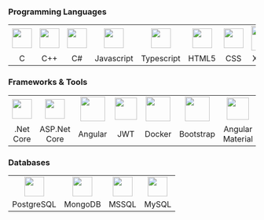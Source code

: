 <h3>Programming Languages</h3>
<table>
  <tr>
    <td align="center">
      <img width="40px" height="40px" src="https://cdn.jsdelivr.net/gh/devicons/devicon@latest/icons/c/c-original.svg" />
    </td>
    <td align="center">
      <img width="40px" height="40px" src="https://cdn.jsdelivr.net/gh/devicons/devicon@latest/icons/cplusplus/cplusplus-original.svg" />
    </td>
    <td align="center">
      <img width="40px" height="40px" src="https://cdn.jsdelivr.net/gh/devicons/devicon@latest/icons/csharp/csharp-original.svg" />
    </td>
    <td align="center">
      <img width="40px" height="40px" src="https://cdn.jsdelivr.net/gh/devicons/devicon@latest/icons/javascript/javascript-original.svg" />
    </td>
    <td align="center">
      <img width="40px" height="40px" src="https://cdn.jsdelivr.net/gh/devicons/devicon@latest/icons/typescript/typescript-original.svg" />
    </td>
    <td align="center">
      <img width="40px" height="40px" src="https://cdn.jsdelivr.net/gh/devicons/devicon@latest/icons/html5/html5-original.svg" />
    </td>
    <td align="center">
      <img width="40px" height"40px" src="https://cdn.jsdelivr.net/gh/devicons/devicon@latest/icons/css3/css3-original.svg" />
    </td>
    <td align="center">
      <img width="50px" height"50px" src="https://user-images.githubusercontent.com/7389110/64734952-8a06ae80-d4df-11e9-830a-2c451a6c0694.png" />
    </td>
  </tr>
  <tr>
    <td align="center">
      C
    </td>
    <td align="center">
      C++
    </td>
    <td align="center">
      C#
    </td>
    <td align="center">
      Javascript
    </td>
    <td align="center">
      Typescript
    </td>
    <td align="center">
      HTML5
    </td>
    <td align="center">
      CSS
    </td>
    <td align="center">
      XAML
    </td>
  </tr>
</table>

<h3>Frameworks & Tools</h3>
<table>
  <tr>
    <td align="center">
      <img width="40px" height"40px" src="https://upload.wikimedia.org/wikipedia/commons/thumb/e/ee/.NET_Core_Logo.svg/1200px-.NET_Core_Logo.svg.png" />
    </td>
    <td align="center">
      <img width="40px" height"40px" src="https://upload.wikimedia.org/wikipedia/commons/thumb/e/ee/.NET_Core_Logo.svg/1200px-.NET_Core_Logo.svg.png" />
    </td>
    <td align="center">
      <img width="50px" height"50px" src="https://cdn.jsdelivr.net/gh/devicons/devicon@latest/icons/angular/angular-original.svg" />
    </td>
     <td align="center">
      <img width="45px" height"45px" src="https://cdn.worldvectorlogo.com/logos/jwt-3.svg" />
    </td>
    <td align="center">
      <img width="50px" height"50px" src="https://cdn.jsdelivr.net/gh/devicons/devicon@latest/icons/docker/docker-original.svg" />
    </td>
    <td align="center">
      <img width="50px" height"50px" src="https://cdn.jsdelivr.net/gh/devicons/devicon@latest/icons/bootstrap/bootstrap-original.svg" />
    </td>
    <td align="center">
      <img width="45px" height"45px" src="https://cdn.jsdelivr.net/gh/devicons/devicon@latest/icons/angularmaterial/angularmaterial-original.svg" />
    </td>
    <td align="center">
      <img width="40px" height"40px" src="https://cdn.jsdelivr.net/gh/devicons/devicon@latest/icons/nodejs/nodejs-original.svg" />
    </td>
    <td align="center">
      <img width="40px" height"40px" src="https://cdn.jsdelivr.net/gh/devicons/devicon@latest/icons/rabbitmq/rabbitmq-original.svg" />
    </td>
    <td align="center">
      <img width="50px" height"50px" src="https://cdn.jsdelivr.net/gh/devicons/devicon@latest/icons/dot-net/dot-net-original.svg" />
    </td>
    <td align="center">
      <img width="50px" height"50px" src="https://cdn.jsdelivr.net/gh/devicons/devicon@latest/icons/dot-net/dot-net-original.svg" />
    </td>
  </tr>
  <tr>
    <td align="center">
      .Net Core
    </td>
    <td align="center">
      ASP.Net Core
    </td>
    <td align="center">
      Angular
    </td>
    <td align="center">
      JWT
    </td>
    <td align="center">
      Docker
    </td>
    <td align="center">
      Bootstrap
    </td>
    <td align="center">
      Angular Material
    </td>
    <td align="center">
      Node.js
    </td>
    <td align="center">
      RabbitMQ
    </td>
    <td align="center">
      WPF
    </td>
    <td align="center">
      WinForm
    </td>
  </tr>
</table>

<h3>Databases</h3>
<table>
  <tr>
    <td align="center">
      <img width="40px" height"40px" src="https://cdn.jsdelivr.net/gh/devicons/devicon@latest/icons/postgresql/postgresql-original.svg" />
    </td>
    <td align="center">
      <img width="40px" height"40px" src="https://cdn.jsdelivr.net/gh/devicons/devicon@latest/icons/mongodb/mongodb-original.svg" />
    </td>
    <td align="center">
      <img width="40px" height"40px" src="https://cdn.jsdelivr.net/gh/devicons/devicon@latest/icons/microsoftsqlserver/microsoftsqlserver-original.svg" />
    </td>
    <td align="center">
      <img width="40px" height"40px" src="https://cdn.jsdelivr.net/gh/devicons/devicon@latest/icons/mysql/mysql-original.svg" />
    </td>
  </tr>
  <tr>
    <td align="center">
      PostgreSQL
    </td>
    <td align="center">
      MongoDB
    </td>
    <td align="center">
      MSSQL
    </td>
    <td align="center">
      MySQL
    </td>
  </tr>
</table>
